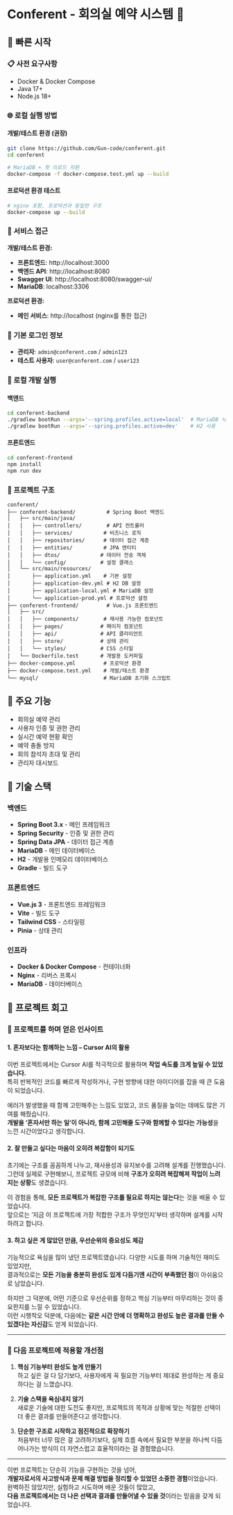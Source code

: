 # Conferent - 회의실 예약 시스템 🏢

## 🚀 빠른 시작

### 📋 사전 요구사항
- Docker & Docker Compose
- Java 17+
- Node.js 18+

### 🌐 로컬 실행 방법

#### 개발/테스트 환경 (권장)
```bash
git clone https://github.com/Gun-code/conferent.git
cd conferent

# MariaDB + 핫 리로드 지원
docker-compose -f docker-compose.test.yml up --build
```

#### 프로덕션 환경 테스트
```bash
# nginx 포함, 프로덕션과 동일한 구조
docker-compose up --build
```

### 🔗 서비스 접근

**개발/테스트 환경:**
- **프론트엔드**: http://localhost:3000
- **백엔드 API**: http://localhost:8080
- **Swagger UI**: http://localhost:8080/swagger-ui/
- **MariaDB**: localhost:3306

**프로덕션 환경:**
- **메인 서비스**: http://localhost (nginx를 통한 접근)

### 🔑 기본 로그인 정보
- **관리자**: `admin@conferent.com` / `admin123`
- **테스트 사용자**: `user@conferent.com` / `user123`

### 🔧 로컬 개발 실행

#### 백엔드
```bash
cd conferent-backend
./gradlew bootRun --args='--spring.profiles.active=local'  # MariaDB 사용
./gradlew bootRun --args='--spring.profiles.active=dev'    # H2 사용
```

#### 프론트엔드
```bash
cd conferent-frontend
npm install
npm run dev
```

### 📁 프로젝트 구조
```
conferent/
├── conferent-backend/          # Spring Boot 백엔드
│   ├── src/main/java/
│   │   ├── controllers/        # API 컨트롤러
│   │   ├── services/          # 비즈니스 로직
│   │   ├── repositories/      # 데이터 접근 계층
│   │   ├── entities/          # JPA 엔티티
│   │   ├── dtos/             # 데이터 전송 객체
│   │   └── config/           # 설정 클래스
│   └── src/main/resources/
│       ├── application.yml    # 기본 설정
│       ├── application-dev.yml # H2 DB 설정
│       ├── application-local.yml # MariaDB 설정
│       └── application-prod.yml # 프로덕션 설정
├── conferent-frontend/         # Vue.js 프론트엔드
│   ├── src/
│   │   ├── components/        # 재사용 가능한 컴포넌트
│   │   ├── pages/            # 페이지 컴포넌트
│   │   ├── api/              # API 클라이언트
│   │   ├── store/            # 상태 관리
│   │   └── styles/           # CSS 스타일
│   └── Dockerfile.test       # 개발용 도커파일
├── docker-compose.yml         # 프로덕션 환경
├── docker-compose.test.yml    # 개발/테스트 환경
└── mysql/                     # MariaDB 초기화 스크립트
```

## 🎯 주요 기능
- 회의실 예약 관리
- 사용자 인증 및 권한 관리
- 실시간 예약 현황 확인
- 예약 충돌 방지
- 회의 참석자 초대 및 관리
- 관리자 대시보드

## 🚀 기술 스택

### 백엔드
- **Spring Boot 3.x** - 메인 프레임워크
- **Spring Security** - 인증 및 권한 관리
- **Spring Data JPA** - 데이터 접근 계층
- **MariaDB** - 메인 데이터베이스
- **H2** - 개발용 인메모리 데이터베이스
- **Gradle** - 빌드 도구

### 프론트엔드
- **Vue.js 3** - 프론트엔드 프레임워크
- **Vite** - 빌드 도구
- **Tailwind CSS** - 스타일링
- **Pinia** - 상태 관리

### 인프라
- **Docker & Docker Compose** - 컨테이너화
- **Nginx** - 리버스 프록시
- **MariaDB** - 데이터베이스

## 📝 프로젝트 회고

### 🎯 프로젝트를 하며 얻은 인사이트

#### 1. 혼자보다는 함께하는 느낌 – Cursor AI의 활용
이번 프로젝트에서는 Cursor AI를 적극적으로 활용하며 **작업 속도를 크게 높일 수 있었습니다.**  
특히 반복적인 코드를 빠르게 작성하거나, 구현 방향에 대한 아이디어를 잡을 때 큰 도움이 되었습니다.

에러가 발생했을 때 함께 고민해주는 느낌도 있었고, 코드 품질을 높이는 데에도 많은 기여를 해줬습니다.  
**개발을 ‘혼자서만 하는 일’이 아니라, 함께 고민해줄 도구와 함께할 수 있다는 가능성**을 느낀 시간이었다고 생각합니다.

#### 2. 잘 만들고 싶다는 마음이 오히려 복잡함이 되기도
초기에는 구조를 꼼꼼하게 나누고, 재사용성과 유지보수를 고려해 설계를 진행했습니다.  
그런데 실제로 구현해보니, 프로젝트 규모에 비해 **구조가 오히려 복잡해져 작업이 느려지는 상황**도 생겼습니다.

이 경험을 통해, **모든 프로젝트가 복잡한 구조를 필요로 하지는 않는다**는 것을 배울 수 있었습니다.  
앞으로는 ‘지금 이 프로젝트에 가장 적합한 구조가 무엇인지’부터 생각하며 설계를 시작하려고 합니다.

#### 3. 하고 싶은 게 많았던 만큼, 우선순위의 중요성도 체감
기능적으로 욕심을 많이 냈던 프로젝트였습니다. 다양한 시도를 하며 기술적인 재미도 있었지만,  
결과적으로는 **모든 기능을 충분히 완성도 있게 다듬기엔 시간이 부족했던 점**이 아쉬움으로 남았습니다.

하지만 그 덕분에, 어떤 기준으로 우선순위를 정하고 핵심 기능부터 마무리하는 것이 중요한지를 느낄 수 있었습니다.  
이런 시행착오 덕분에, 다음에는 **같은 시간 안에 더 명확하고 완성도 높은 결과를 만들 수 있겠다는 자신감**도 얻게 되었습니다.

---

### 🔧 다음 프로젝트에 적용할 개선점

1. **핵심 기능부터 완성도 높게 만들기**  
   하고 싶은 걸 다 담기보다, 사용자에게 꼭 필요한 기능부터 제대로 완성하는 게 중요하다는 걸 느꼈습니다.

2. **기술 스택을 욕심내지 않기**  
   새로운 기술에 대한 도전도 좋지만, 프로젝트의 목적과 상황에 맞는 적절한 선택이 더 좋은 결과를 만들어준다고 생각합니다.

3. **단순한 구조로 시작하고 점진적으로 확장하기**  
   처음부터 너무 많은 걸 고려하기보다, 실제 흐름 속에서 필요한 부분을 하나씩 다듬어나가는 방식이 더 자연스럽고 효율적이라는 걸 경험했습니다.

---

이번 프로젝트는 단순히 기능을 구현하는 것을 넘어,  
**개발자로서의 사고방식과 문제 해결 방법을 정리할 수 있었던 소중한 경험**이었습니다.  
완벽하진 않았지만, 실험하고 시도하며 배운 것들이 많았고,  
**다음 프로젝트에서는 더 나은 선택과 결과를 만들어낼 수 있을 것**이라는 믿음을 갖게 되었습니다.
